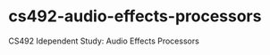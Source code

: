 cs492-audio-effects-processors
==============================

CS492 Idependent Study: Audio Effects Processors